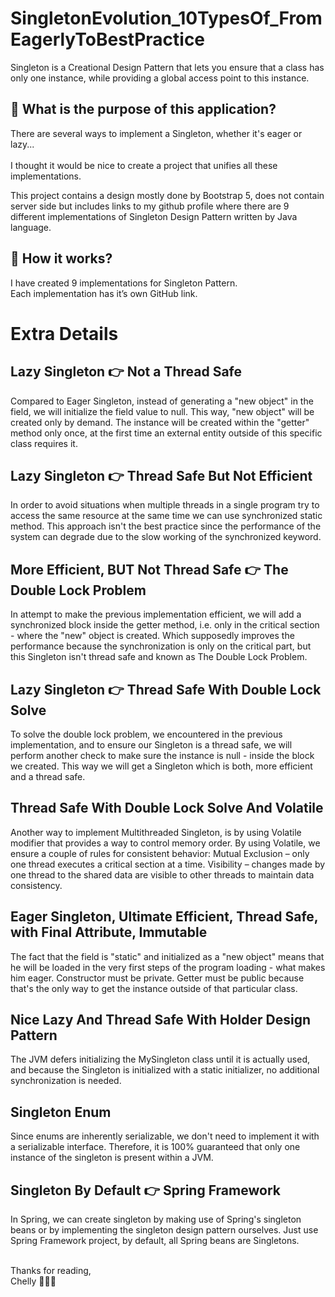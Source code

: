 ﻿# SingletonEvolution_10TypesOf_FromEagerlyToBestPractice

Singleton is a Creational Design Pattern that lets you ensure that a class has only one instance, while providing a global access point to this instance.

## 🤔 What is the purpose of this application?

There are several ways to implement a Singleton, whether it's eager or lazy... 
<br/><br/>
I thought it would be nice to create a project that unifies all these implementations.

This project contains a design mostly done by Bootstrap 5, does not contain server side but includes links to my github profile where there are 9 different implementations of Singleton Design Pattern written by Java language.

## 🤔 How it works?
I have created 9 implementations for Singleton Pattern.
<br/>
Each implementation has it’s own GitHub link.

# Extra Details

## Lazy Singleton 👉 Not a Thread Safe
Compared to Eager Singleton, instead of generating a "new object" in the field, we will initialize the field value to null.
This way, "new object" will be created only by demand.
The instance will be created within the "getter" method only once, at the first time an external entity outside of this specific class requires it.

## Lazy Singleton 👉 Thread Safe But Not Efficient
In order to avoid situations when multiple threads in a single program try to access the same resource at the same time we can use synchronized static method.
This approach isn't the best practice since the performance of the system can degrade due to the slow working of the synchronized keyword.

## More Efficient, BUT Not Thread Safe 👉 The Double Lock Problem
In attempt to make the previous implementation efficient, we will add a synchronized block inside the getter method, i.e. only in the critical section - where the "new" object is created.
Which supposedly improves the performance because the synchronization is only on the critical part, but this Singleton isn't thread safe and known as The Double Lock Problem.

## Lazy Singleton 👉 Thread Safe With Double Lock Solve
To solve the double lock problem, we encountered in the previous implementation, and to ensure our Singleton is a thread safe, we will perform another check to make sure the instance is null - inside the block we created.
This way we will get a Singleton which is both, more efficient and a thread safe.

## Thread Safe With Double Lock Solve And Volatile
Another way to implement Multithreaded Singleton, is by using Volatile modifier that provides a way to control memory order.
By using Volatile, we ensure a couple of rules for consistent behavior:
Mutual Exclusion – only one thread executes a critical section at a time.
Visibility – changes made by one thread to the shared data are visible to other threads to maintain data consistency.

## Eager Singleton, Ultimate Efficient, Thread Safe, with Final Attribute, Immutable
The fact that the field is "static" and initialized as a "new object" means that he will be loaded in the very first steps of the program loading - what makes him eager.
Constructor must be private.
Getter must be public because that's the only way to get the instance outside of that particular class.

## Nice Lazy And Thread Safe With Holder Design Pattern
The JVM defers initializing the MySingleton class until it is actually used, and because the Singleton is initialized with a static initializer, no additional synchronization is needed.

## Singleton Enum
Since enums are inherently serializable, we don't need to implement it with a serializable interface. Therefore, it is 100% guaranteed that only one instance of the singleton is present within a JVM.

## Singleton By Default 👉 Spring Framework
In Spring, we can create singleton by making use of Spring's singleton beans or by implementing the singleton design pattern ourselves.
Just use Spring Framework project, by default, all Spring beans are Singletons.

<br/>
Thanks for reading,
<br/>
Chelly 👩🏻‍💻
